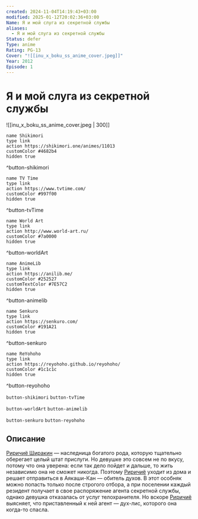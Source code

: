 ```yaml
---
created: 2024-11-04T14:19:43+03:00
modified: 2025-01-12T20:02:36+03:00
Name: Я и мой слуга из секретной службы
aliases:
  - Я и мой слуга из секретной службы
Status: defer
Type: anime
Rating: PG-13
Cover: "![[inu_x_boku_ss_anime_cover.jpeg]]"
Year: 2012
Episode: 1
---
```


# Я и мой слуга из секретной службы

![[inu_x_boku_ss_anime_cover.jpeg | 300]]

```button
name Shikimori
type link
action https://shikimori.one/animes/11013
customColor #4682b4
hidden true
```
^button-shikimori

```button
name TV Time
type link
action https://www.tvtime.com/
customColor #997f00
hidden true
```
^button-tvTime

```button
name World Art
type link
action http://www.world-art.ru/
customColor #7a0000
hidden true
```
^button-worldArt

```button
name AnimeLib
type link
action https://anilib.me/
customColor #252527
customTextColor #7E57C2
hidden true
```
^button-animelib

```button
name Senkuro
type link
action https://senkuro.com/
customColor #191A21
hidden true
```
^button-senkuro

```button
name ReYohoho
type link
action https://reyohoho.github.io/reyohoho/
customColor #1c1c1c
hidden true
```
^button-reyohoho

`button-shikimori` `button-tvTime`

`button-worldArt` `button-animelib`

`button-senkuro` `button-reyohoho`

## Описание

[Риричиё Ширакин](https://shikimori.one/characters/47005-ririchiyo-shirakiin) — наследница богатого рода, которую тщательно оберегает целый штат прислуги. Но девушке это совсем не по вкусу, потому что она уверена: если так дело пойдет и дальше, то жить независимо она не сможет никогда. Поэтому [Риричиё](https://shikimori.one/characters/47005-ririchiyo-shirakiin) уходит из дома и решает отправиться в Аякаши-Кан — обитель духов. В этот особняк можно попасть только после строгого отбора, а при поселении каждый резидент получает в свое распоряжение агента секретной службы, однако девушка отказалась от услуг телохранителя. Но вскоре [Риричиё](https://shikimori.one/characters/47005-ririchiyo-shirakiin) выясняет, что приставленный к ней агент — дух-лис, которого она когда-то спасла.
